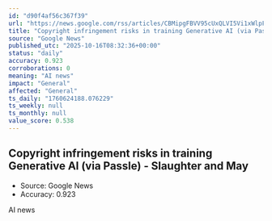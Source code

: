 ```yaml
---
id: "d90f4af56c367f39"
url: "https://news.google.com/rss/articles/CBMipgFBVV95cUxQLVI5Vi1xWlpFdEs1OWFLVWlHVGlvRDZsbGlvV3ZGVjB5OHVTMlRrYTNPUzZZT0kzTVMyS2hUTkNLSlZFYzhwdHdJY1doemJ0QUN2ZVdwWExCUktVQTBpdVBzcnZQd1lBVERRb0Jwa1lJNU9ETnRpZ1hlaW42aFBiS2RWZHBDTjZoNm9lQmo5eDJkTmNBcFM3bGpFWENyY1d0VGpuT2lB?oc=5"
title: "Copyright infringement risks in training Generative AI (via Passle) - Slaughter and May"
source: "Google News"
published_utc: "2025-10-16T08:32:36+00:00"
status: "daily"
accuracy: 0.923
corroborations: 0
meaning: "AI news"
impact: "General"
affected: "General"
ts_daily: "1760624188.076229"
ts_weekly: null
ts_monthly: null
value_score: 0.538
---
```

## Copyright infringement risks in training Generative AI (via Passle) - Slaughter and May

- Source: Google News
- Accuracy: 0.923

AI news
